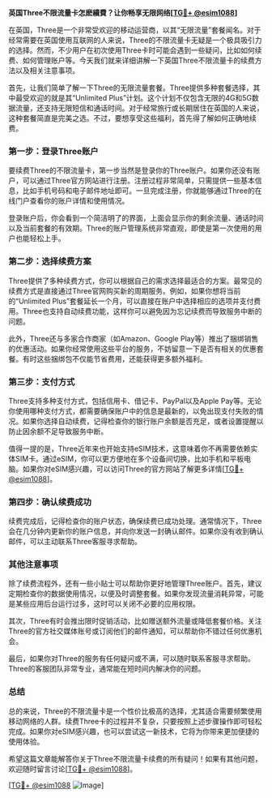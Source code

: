 **英国Three不限流量卡怎麽續費？让你畅享无限网络[[TG💪+ @esim1088](https://t.me/s/esim1088)]**

在英国，Three是一个非常受欢迎的移动运营商，以其“无限流量”套餐闻名。对于经常需要在英国使用互联网的人来说，Three的不限流量卡无疑是一个极具吸引力的选择。然而，不少用户在初次使用Three卡时可能会遇到一些疑问，比如如何续费、如何管理账户等。今天我们就来详细讲解一下英国Three不限流量卡的续费方法以及相关注意事项。

首先，让我们简单了解一下Three的无限流量套餐。Three提供多种套餐选择，其中最受欢迎的就是其“Unlimited Plus”计划。这个计划不仅包含无限的4G和5G数据流量，还支持无限短信和通话时间。对于经常旅行或长期居住在英国的人来说，这种套餐简直是完美之选。不过，要想享受这些福利，首先得了解如何正确地续费。

### **第一步：登录Three账户**

要续费Three的不限流量卡，第一步当然是登录你的Three账户。如果你还没有账户，可以通过Three官方网站进行注册。注册过程非常简单，只需提供一些基本信息，比如手机号码和电子邮件地址即可。一旦完成注册，你就能够通过Three的在线门户查看你的账户详情和使用情况。

登录账户后，你会看到一个简洁明了的界面，上面会显示你的剩余流量、通话时间以及当前套餐的有效期。Three的账户管理系统非常直观，即使是第一次使用的用户也能轻松上手。

### **第二步：选择续费方案**

Three提供了多种续费方式，你可以根据自己的需求选择最适合的方案。最常见的续费方式是直接通过Three官网购买新的周期服务。例如，如果你想将当前的“Unlimited Plus”套餐延长一个月，可以直接在账户中选择相应的选项并支付费用。Three也支持自动续费功能，这样你可以避免因为忘记续费而导致服务中断的问题。

此外，Three还与多家合作商家（如Amazon、Google Play等）推出了捆绑销售的优惠活动。如果你经常使用这些平台的服务，不妨留意一下是否有相关的优惠套餐。有时这些捆绑包不仅能节省费用，还能获得更多额外福利。

### **第三步：支付方式**

Three支持多种支付方式，包括信用卡、借记卡、PayPal以及Apple Pay等。无论你使用哪种支付方式，都需要确保账户中的信息是最新的，以免出现支付失败的情况。如果你选择自动续费，记得检查你的银行账户余额是否充足，或者设置提醒以防止因余额不足导致服务中断。

值得一提的是，Three近年来也开始支持eSIM技术，这意味着你不再需要依赖实体SIM卡。通过eSIM，你可以更方便地在多个设备间切换，比如手机和平板电脑。如果你对eSIM感兴趣，可以访问Three的官方网站了解更多详情[[TG💪+ @esim1088](https://t.me/s/esim1088)]。

### **第四步：确认续费成功**

续费完成后，记得检查你的账户状态，确保续费已成功处理。通常情况下，Three会在几分钟内更新你的账户信息，并向你发送一封确认邮件。如果你没有收到确认邮件，可以主动联系Three客服寻求帮助。

### **其他注意事项**

除了续费流程外，还有一些小贴士可以帮助你更好地管理Three账户。首先，建议定期检查你的数据使用情况，以便及时调整套餐。如果你发现流量消耗异常，可能是某些应用后台运行过多，这时可以关闭不必要的应用权限。

其次，Three有时会推出限时促销活动，比如赠送额外流量或降低套餐价格。关注Three的官方社交媒体账号或订阅他们的邮件通知，可以帮助你不错过任何优惠机会。

最后，如果你对Three的服务有任何疑问或不满，可以随时联系客服寻求帮助。Three的客服团队非常专业，通常能在短时间内解决你的问题。

### **总结**

总的来说，Three的不限流量卡是一个性价比极高的选择，尤其适合需要频繁使用移动网络的人群。续费Three卡的过程并不复杂，只要按照上述步骤操作即可轻松完成。如果你对eSIM感兴趣，也可以尝试这一新技术，它将为你带来更加便捷的使用体验。

希望这篇文章能解答你关于Three不限流量卡续费的所有疑问！如果有其他问题，欢迎随时留言讨论[[TG💪+ @esim1088](https://t.me/s/esim1088)]。

[[TG💪+ @esim1088](https://t.me/s/esim1088) ![Image](https://i.postimg.cc/4NQfJmqS/Snipaste-2025-05-13-00-14-12.png)]